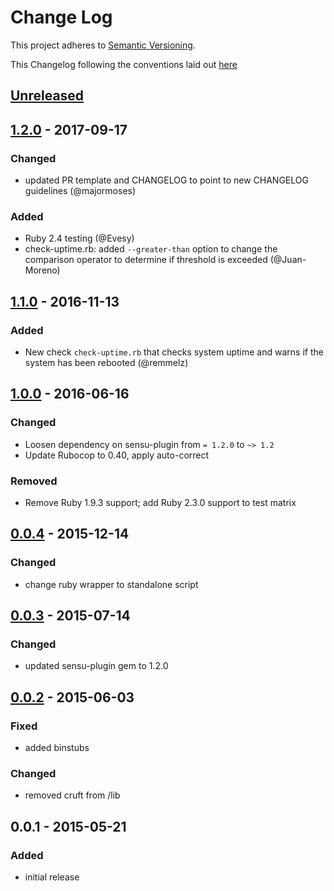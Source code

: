 # Change Log
This project adheres to [Semantic Versioning](http://semver.org/).

This Changelog following the conventions laid out [here](https://github.com/sensu-plugins/community/blob/master/HOW_WE_CHANGELOG.md)

## [Unreleased]

## [1.2.0] - 2017-09-17
### Changed
- updated PR template and CHANGELOG to point to new CHANGELOG guidelines (@majormoses)

### Added
- Ruby 2.4 testing (@Evesy)
- check-uptime.rb: added `--greater-than` option to change the comparison operator to determine if threshold is exceeded (@Juan-Moreno)

## [1.1.0] - 2016-11-13
### Added
- New check `check-uptime.rb` that checks system uptime and warns if the system has been rebooted (@remmelz)

## [1.0.0] - 2016-06-16
### Changed
- Loosen dependency on sensu-plugin from `= 1.2.0` to `~> 1.2`
- Update Rubocop to 0.40, apply auto-correct

### Removed
- Remove Ruby 1.9.3 support; add Ruby 2.3.0 support to test matrix

## [0.0.4] - 2015-12-14
### Changed
- change ruby wrapper to standalone script

## [0.0.3] - 2015-07-14
### Changed
- updated sensu-plugin gem to 1.2.0

## [0.0.2] - 2015-06-03
### Fixed
- added binstubs

### Changed
- removed cruft from /lib

## 0.0.1 - 2015-05-21
### Added
- initial release

[Unreleased]: https://github.com/sensu-plugins/sensu-plugins-uptime-checks/compare/1.2.0...HEAD
[1.2.0]: https://github.com/sensu-plugins/sensu-plugins-uptime-checks/compare/1.1.0...1.2.0
[1.1.0]: https://github.com/sensu-plugins/sensu-plugins-uptime-checks/compare/1.0.0...1.1.0
[1.0.0]: https://github.com/sensu-plugins/sensu-plugins-uptime-checks/compare/0.0.4...1.0.0
[0.0.4]: https://github.com/sensu-plugins/sensu-plugins-uptime-checks/compare/0.0.3...0.0.4
[0.0.3]: https://github.com/sensu-plugins/sensu-plugins-uptime-checks/compare/0.0.2...0.0.3
[0.0.2]: https://github.com/sensu-plugins/sensu-plugins-uptime-checks/compare/0.0.1...0.0.2

